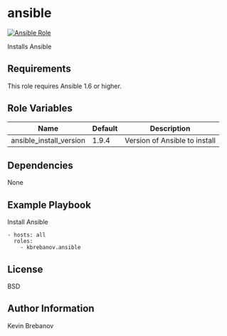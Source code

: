 ansible
=======

[![Ansible Role](https://img.shields.io/ansible/role/6257.svg)](https://galaxy.ansible.com/list#/roles/6257)

Installs Ansible

Requirements
------------

This role requires Ansible 1.6 or higher.

Role Variables
--------------

| Name                    | Default | Description                   |
|-------------------------|---------|-------------------------------|
| ansible_install_version | 1.9.4   | Version of Ansible to install |

Dependencies
------------

None

Example Playbook
----------------

Install Ansible
```
- hosts: all
  roles:
    - kbrebanov.ansible
```

License
-------

BSD

Author Information
------------------

Kevin Brebanov
